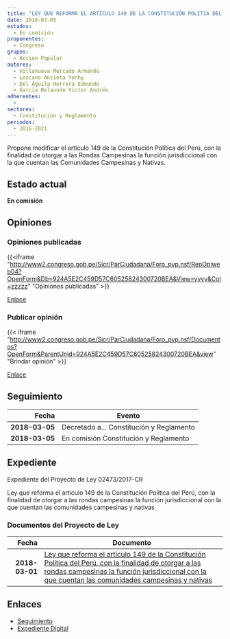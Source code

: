 ```yaml
---
title: "LEY QUE REFORMA EL ARTÍCULO 149 DE LA CONSTITUCIÓN POLÍTIA DEL PERÚ, CON LA FINALAIDAD DE OTORGAR A LAS RONDAS CAMPESINAS LA FUNCIÓN JURISDICCIONAL CON LA QUE CUENTAN LAS COMUNIDADES CAMPESINAS Y NATIVAS"
date: 2018-03-05
estados: 
  - En comisión
proponentes: 
  - Congreso
grupos: 
  - Acción Popular
autores: 
  - Villanueva Mercado Armando
  - Lescano Ancieta Yonhy
  - Del Águila Herrera Edmundo
  - García Belaunde Víctor Andrés
adherentes: 
  - 
sectores: 
  - Constitución y Reglamento
periodos: 
  - 2016-2021
---
```


Propone modificar el artículo 149 de la Constitución Política del Perú, con la finalidad de otorgar a las Rondas Campesinas la función jurisdiccional con la que cuentan las Comunidades Campesinas y Nativas.


## Estado actual

**En comisión**

## Opiniones

### Opiniones publicadas

{{<iframe "http://www2.congreso.gob.pe/Sicr/ParCiudadana/Foro_pvp.nsf/RepOpiweb04?OpenForm&Db=924A5E2C459D57C60525824300720BEA&View=yyyy&Col=zzzzz" "Opiniones publicadas" >}}

[Enlace](http://www2.congreso.gob.pe/Sicr/ParCiudadana/Foro_pvp.nsf/RepOpiweb04?OpenForm&Db=924A5E2C459D57C60525824300720BEA&View=yyyy&Col=zzzzz)
### Publicar opinión

{{< iframe "http://www2.congreso.gob.pe/Sicr/ParCiudadana/Foro_pvp.nsf/Documentos?OpenForm&ParentUnid=924A5E2C459D57C60525824300720BEA&view" "Brindar opinión" >}}

[Enlace](http://www2.congreso.gob.pe/Sicr/ParCiudadana/Foro_pvp.nsf/Documentos?OpenForm&ParentUnid=924A5E2C459D57C60525824300720BEA&view)

## Seguimiento

| Fecha | Evento |
|------:|--------|
| **2018-03-05** | Decretado a... Constitución y Reglamento|
| **2018-03-05** | En comisión Constitución y Reglamento|


## Expediente

Expediente del Proyecto de Ley 02473/2017-CR

Ley que reforma el artículo 149 de la Constitución Política del Perú, con la finalidad de otorgar a las rondas campesinas la función jurisdiccional con la que cuentan las comunidades campesinas y nativas


### Documentos del Proyecto de Ley

| Fecha | Documento |
|------:|--------|
| **2018-03-01** | [Ley que reforma el artículo 149 de la Constitución Política del Perú, con la finalidad de otorgar a las rondas campesinas la función jurisdiccional con la que cuentan las comunidades campesinas y nativas](http://www.leyes.congreso.gob.pe/Documentos/2016_2021/Proyectos_de_Ley_y_de_Resoluciones_Legislativas/PL0247320180301..pdf) |

## Enlaces 

- [Seguimiento](http://www2.congreso.gob.pe/Sicr/TraDocEstProc/CLProLey2016.nsf/f7fff46988ca05b1052578e100829cc7/d8cbb7842f3921820525824400542aad?OpenDocument)
- [Expediente Digital](http://www2.congreso.gob.pe/Sicr/TraDocEstProc/CLProLey2016.nsf/f7fff46988ca05b1052578e100829cc7/d8cbb7842f3921820525824400542aad?OpenDocument&Click=05257FB7005EB655.eb71d0cf91d8294e05256cdf006b5706/$Body/0.1C6C)

